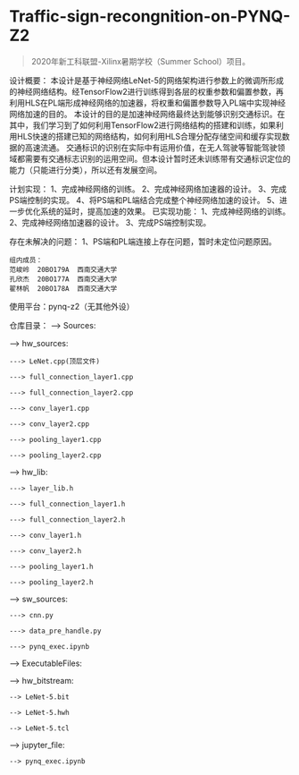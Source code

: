 # Traffic-sign-recongnition-on-PYNQ-Z2
> 2020年新工科联盟-Xilinx暑期学校（Summer School）项目。

设计概要：
	本设计是基于神经网络LeNet-5的网络架构进行参数上的微调所形成的神经网络结构。经TensorFlow2进行训练得到各层的权重参数和偏置参数，再利用HLS在PL端形成神经网络的加速器，将权重和偏置参数导入PL端中实现神经网络加速的目的。
	本设计的目的是加速神经网络最终达到能够识别交通标识。在其中，我们学习到了如何利用TensorFlow2进行网络结构的搭建和训练，如果利用HLS快速的搭建已知的网络结构，如何利用HLS合理分配存储空间和缓存实现数据的高速流通。
	交通标识的识别在实际中有运用价值，在无人驾驶等智能驾驶领域都需要有交通标志识别的运用空间。但本设计暂时还未训练带有交通标识定位的能力（只能进行分类），所以还有发展空间。


计划实现：
    1、完成神经网络的训练。
    2、完成神经网络加速器的设计。
    3、完成PS端控制的实现。
    4、将PS端和PL端结合完成整个神经网络加速的设计。
    5、进一步优化系统的延时，提高加速的效果。
已实现功能：
    1、完成神经网络的训练。
    2、完成神经网络加速器的设计。
    3、完成PS端控制实现。

存在未解决的问题：
    1、PS端和PL端连接上存在问题，暂时未定位问题原因。

    组内成员：
    范峻岭  20BO179A  西南交通大学
    孔欣杰  20BO177A  西南交通大学
    翟林帆  20BO178A  西南交通大学

使用平台：pynq-z2（无其他外设）

仓库目录：
--> Sources:

  --> hw_sources:

    ---> LeNet.cpp(顶层文件)

    ---> full_connection_layer1.cpp

    ---> full_connection_layer2.cpp

    ---> conv_layer1.cpp

    ---> conv_layer2.cpp

    ---> pooling_layer1.cpp

    ---> pooling_layer2.cpp

  --> hw_lib:

    ---> layer_lib.h

    ---> full_connection_layer1.h

    ---> full_connection_layer2.h

    ---> conv_layer1.h

    ---> conv_layer2.h

    ---> pooling_layer1.h

    ---> pooling_layer2.h

  --> sw_sources:

    ---> cnn.py

    ---> data_pre_handle.py

    ---> pynq_exec.ipynb

--> ExecutableFiles:

  --> hw_bitstream:

    --> LeNet-5.bit

    --> LeNet-5.hwh

    --> LeNet-5.tcl

  --> jupyter_file:

    --> pynq_exec.ipynb






